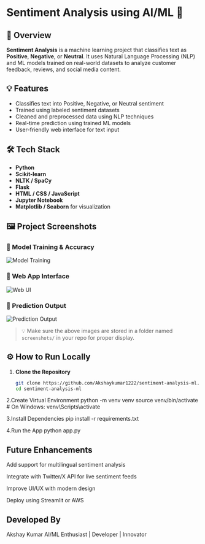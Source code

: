 # Sentiment Analysis using AI/ML 🧠

## 📌 Overview

**Sentiment Analysis** is a machine learning project that classifies text as **Positive**, **Negative**, or **Neutral**. It uses Natural Language Processing (NLP) and ML models trained on real-world datasets to analyze customer feedback, reviews, and social media content.

## 💡 Features

- Classifies text into Positive, Negative, or Neutral sentiment
- Trained using labeled sentiment datasets
- Cleaned and preprocessed data using NLP techniques
- Real-time prediction using trained ML models
- User-friendly web interface for text input

## 🛠️ Tech Stack

- **Python**
- **Scikit-learn**
- **NLTK / SpaCy**
- **Flask**
- **HTML / CSS / JavaScript**
- **Jupyter Notebook**
- **Matplotlib / Seaborn** for visualization

## 🖼️ Project Screenshots

### 🔹 Model Training & Accuracy
![Model Training](screenshots/training_accuracy.png)

### 🔹 Web App Interface
![Web UI](screenshots/web_ui.png)

### 🔹 Prediction Output
![Prediction Output](screenshots/prediction_output.png)

> 💡 Make sure the above images are stored in a folder named `screenshots/` in your repo for proper display.

## ⚙️ How to Run Locally

1. **Clone the Repository**
   ```bash
   git clone https://github.com/Akshaykumar1222/sentiment-analysis-ml.git
   cd sentiment-analysis-ml
2.Create Virtual Environment
  python -m venv venv
  source venv/bin/activate  # On Windows: venv\Scripts\activate

3.Install Dependencies
  pip install -r requirements.txt
  
4.Run the App
  python app.py
  
## Future Enhancements
Add support for multilingual sentiment analysis

Integrate with Twitter/X API for live sentiment feeds

Improve UI/UX with modern design

Deploy using Streamlit or AWS

 
## Developed By
Akshay Kumar
AI/ML Enthusiast | Developer | Innovator

 



